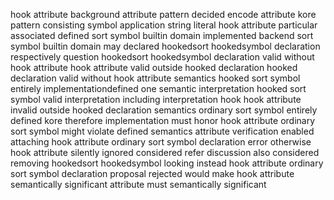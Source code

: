 hook attribute background attribute pattern decided encode attribute kore pattern consisting symbol application string literal hook attribute particular associated defined sort symbol builtin domain implemented backend sort symbol builtin domain may declared hookedsort hookedsymbol declaration respectively question hookedsort hookedsymbol declaration valid without hook attribute hook attribute valid outside hooked declaration hooked declaration valid without hook attribute semantics hooked sort symbol entirely implementationdefined one semantic interpretation hooked sort symbol valid interpretation including interpretation hook hook attribute invalid outside hooked declaration semantics ordinary sort symbol entirely defined kore therefore implementation must honor hook attribute ordinary sort symbol might violate defined semantics attribute verification enabled attaching hook attribute ordinary sort symbol declaration error otherwise hook attribute silently ignored considered refer discussion also considered removing hookedsort hookedsymbol looking instead hook attribute ordinary sort symbol declaration proposal rejected would make hook attribute semantically significant attribute must semantically significant